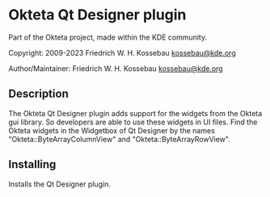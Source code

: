 Okteta Qt Designer plugin
=========================
Part of the Okteta project, made within the KDE community.

Copyright: 2009-2023 Friedrich W. H. Kossebau <kossebau@kde.org>

Author/Maintainer: Friedrich W. H. Kossebau <kossebau@kde.org>


Description
-----------
The Okteta Qt Designer plugin adds support for the widgets from the Okteta gui library.
So developers are able to use these widgets in UI files.
Find the Okteta widgets in the Widgetbox of Qt Designer by the names
"Okteta::ByteArrayColumnView" and "Okteta::ByteArrayRowView".


Installing
----------
Installs the Qt Designer plugin.

